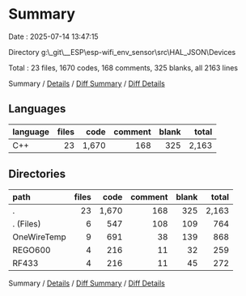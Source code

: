 # Summary

Date : 2025-07-14 13:47:15

Directory g:\\_git\\__ESP\\esp-wifi_env_sensor\\src\\HAL_JSON\\Devices

Total : 23 files,  1670 codes, 168 comments, 325 blanks, all 2163 lines

Summary / [Details](details.md) / [Diff Summary](diff.md) / [Diff Details](diff-details.md)

## Languages
| language | files | code | comment | blank | total |
| :--- | ---: | ---: | ---: | ---: | ---: |
| C++ | 23 | 1,670 | 168 | 325 | 2,163 |

## Directories
| path | files | code | comment | blank | total |
| :--- | ---: | ---: | ---: | ---: | ---: |
| . | 23 | 1,670 | 168 | 325 | 2,163 |
| . (Files) | 6 | 547 | 108 | 109 | 764 |
| OneWireTemp | 9 | 691 | 38 | 139 | 868 |
| REGO600 | 4 | 216 | 11 | 32 | 259 |
| RF433 | 4 | 216 | 11 | 45 | 272 |

Summary / [Details](details.md) / [Diff Summary](diff.md) / [Diff Details](diff-details.md)